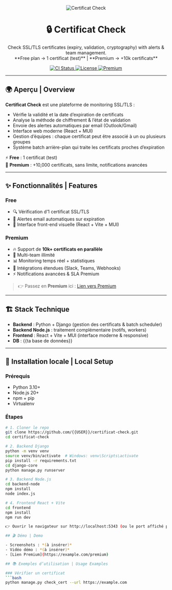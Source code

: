 <p align="center">
  <img src="https://img.shields.io/badge/SSL-TLS-blue?logo=letsencrypt" alt="Certificat Check">
</p>

<h1 align="center">🔒 Certificat Check</h1>
<p align="center">
  Check SSL/TLS certificates (expiry, validation, cryptography) with alerts & team management.  
  <br/>
  **Free plan → 1 certificat (test)** | **Premium → +10k certificats**
</p>

<p align="center">
  <a href="https://github.com/{{USER}}/certificat-check/actions">
    <img src="https://img.shields.io/github/actions/workflow/status/{{USER}}/certificat-check/ci.yml?label=CI" alt="CI Status">
  </a>
  <a href="LICENSE">
    <img src="https://img.shields.io/github/license/{{USER}}/certificat-check" alt="License">
  </a>
  <a href="https://example.com/premium">
    <img src="https://img.shields.io/badge/Upgrade-Premium-blue?logo=githubsponsors" alt="Premium">
  </a>
</p>

---

## 🌍 Aperçu | Overview

**Certificat Check** est une plateforme de monitoring SSL/TLS :  
- Vérifie la validité et la date d’expiration de certificats  
- Analyse la méthode de chiffrement & l’état de validation  
- Envoie des alertes automatiques par email (Outlook/Gmail)  
- Interface web moderne (React + MUI)  
- Gestion d’équipes : chaque certificat peut être associé à un ou plusieurs groupes  
- Système batch arrière-plan qui traite les certificats proches d’expiration  

⚡ **Free** : 1 certificat (test)  
🚀 **Premium** : +10,000 certificats, sans limite, notifications avancées  

---

## ✨ Fonctionnalités | Features

### Free
- 🔍 Vérification d’1 certificat SSL/TLS  
- 📅 Alertes email automatiques sur expiration  
- 🎨 Interface front-end visuelle (React + Vite + MUI)  

### Premium
- 🔥 Support de **10k+ certificats en parallèle**  
- 👥 Multi-team illimité  
- 📊 Monitoring temps réel + statistiques  
- 📨 Intégrations étendues (Slack, Teams, Webhooks)  
- ⚡ Notifications avancées & SLA Premium  

> 👉 Passez en **Premium** ici : [Lien vers Premium](https://example.com/premium)  

---

## 🏗️ Stack Technique

- **Backend** : Python + Django (gestion des certificats & batch scheduler)  
- **Backend Node.js** : traitement complémentaire (notifs, workers)  
- **Frontend** : React + Vite + MUI (interface moderne & responsive)  
- **DB** : {{ta base de données}}  

---

## 🚀 Installation locale | Local Setup

### Prérequis
- Python 3.10+  
- Node.js 20+  
- npm + pip  
- Virtualenv  

### Étapes
```bash
# 1. Cloner le repo
git clone https://github.com/{{USER}}/certificat-check.git
cd certificat-check

# 2. Backend Django
python -m venv venv
source venv/bin/activate  # Windows: venv\Scripts\activate
pip install -r requirements.txt
cd django-core
python manage.py runserver

# 3. Backend Node.js
cd backend-node
npm install
node index.js

# 4. Frontend React + Vite
cd frontend
npm install
npm run dev

👉 Ouvrir le navigateur sur http://localhost:5343 (ou le port affiché par Vite).

## 🎬 Démo | Demo

- Screenshots : *(à insérer)*
- Vidéo démo : *(à insérer)*
- [Lien Premium](https://example.com/premium)

## 📚 Exemples d’utilisation | Usage Examples

### Vérifier un certificat
```bash
python manage.py check_cert --url https://example.com
